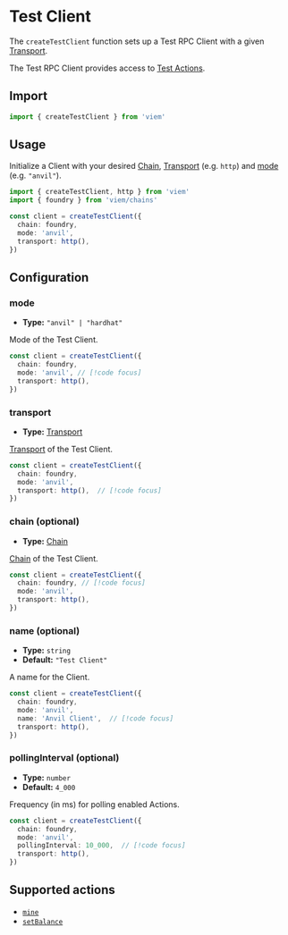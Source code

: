 # Test Client

The `createTestClient` function sets up a Test RPC Client with a given [Transport](/TODO).

The Test RPC Client provides access to [Test Actions](#supported-actions).

## Import

```ts
import { createTestClient } from 'viem'
```

## Usage

Initialize a Client with your desired [Chain](/TODO), [Transport](/TODO) (e.g. `http`) and [mode](#mode) (e.g. `"anvil"`).

```ts
import { createTestClient, http } from 'viem'
import { foundry } from 'viem/chains'

const client = createTestClient({
  chain: foundry,
  mode: 'anvil',
  transport: http(), 
})
```

## Configuration

### mode

- **Type:** `"anvil" | "hardhat"`

Mode of the Test Client.

```ts
const client = createTestClient({
  chain: foundry,
  mode: 'anvil', // [!code focus]
  transport: http(), 
})
```

### transport

- **Type:** [Transport](/TODO)

[Transport](/TODO) of the Test Client.

```ts
const client = createTestClient({
  chain: foundry,
  mode: 'anvil', 
  transport: http(),  // [!code focus]
})
```

### chain (optional)

- **Type:** [Chain](/TODO)

[Chain](/TODO) of the Test Client.

```ts
const client = createTestClient({
  chain: foundry, // [!code focus]
  mode: 'anvil',
  transport: http(), 
})
```

### name (optional)

- **Type:** `string`
- **Default:** `"Test Client"`

A name for the Client.

```ts
const client = createTestClient({
  chain: foundry,
  mode: 'anvil', 
  name: 'Anvil Client',  // [!code focus]
  transport: http(),
})
```

### pollingInterval (optional)

- **Type:** `number`
- **Default:** `4_000`

Frequency (in ms) for polling enabled Actions.

```ts
const client = createTestClient({
  chain: foundry,
  mode: 'anvil', 
  pollingInterval: 10_000,  // [!code focus]
  transport: http(),
})
```

## Supported actions

- [`mine`](/docs/mine)
- [`setBalance`](/docs/setBalance)
